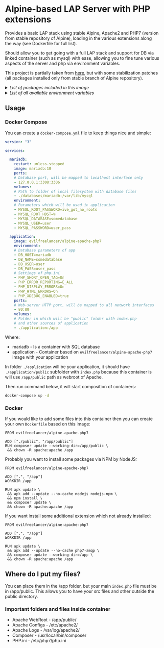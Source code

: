 # Alpine-based LAP Server with PHP extensions

Provides a basic LAP stack using stable Alpine, Apache2 and PHP7 (version from stable repository of Alpine),
loading in the various extensions along the way (see Dockerfile for full list).

Should allow you to get going with a full LAP stack and support for DB via linked container (such as mysql)
with ease, allowing you to fine tune various aspects of the server and php via environment variables.

This project is partially taken from [here](https://github.com/ulsmith/alpine-apache-php7), but with
some stabilization patches (all packages installed only from stable branch of Alpine repository).

<details>
<summary>
  <i>List of packages included in this image</i>
</summary>

bash, apache2, php7, php7-apache2, git, tzdata, openntpd, nano,
curl, ca-certificates, openssl, openssh-keygen, openssh-client

php7-phar, php7-mcrypt, php7-soap, php7-openssl, php7-gmp, php7-pdo_odbc, php7-json, php7-dom, php7-pdo,
php7-zip, php7-mysqli, php7-sqlite3, php7-pdo_pgsql, php7-bcmath, php7-gd, php7-odbc, php7-pdo_mysql,
php7-pdo_sqlite, php7-gettext, php7-xmlreader, php7-xmlrpc, php7-bz2, php7-iconv, php7-pdo_dblib,
php7-curl, php7-ctype, php7-session, php7-redis, php7-fileinfo

</details>

<details>
<summary>
  <i>List of all available environment variables</i>
</summary>

Various env vars can be set at runtime via your docker command or docker-compose environment section:

__APACHE_SERVER_NAME:__ Change server name to match your domain name in httpd.conf

__PHP_SHORT_OPEN_TAG:__ Maps to php.ini 'short_open_tag'

__PHP_OUTPUT_BUFFERING:__ Maps to php.ini 'output_buffering'

__PHP_OPEN_BASEDIR:__ Maps to php.ini 'open_basedir'

__PHP_MAX_EXECUTION_TIME:__ Maps to php.ini 'max_execution_time'

__PHP_MAX_INPUT_TIME:__ Maps to php.ini 'max_input_time'

__PHP_MAX_INPUT_VARS:__ Maps to php.ini 'max_input_vars'

__PHP_MEMORY_LIMIT:__ Maps to php.ini 'memory_limit'

__PHP_ERROR_REPORTING:__ Maps to php.ini 'error_reporting'

__PHP_DISPLAY_ERRORS:__ Maps to php.ini 'display_errors'

__PHP_DISPLAY_STARTUP_ERRORS:__ Maps to php.ini 'display_startup_errors'

__PHP_LOG_ERRORS:__ Maps to php.ini 'log_errors'

__PHP_LOG_ERRORS_MAX_LEN:__ Maps to php.ini 'log_errors_max_len'

__PHP_IGNORE_REPEATED_ERRORS:__ Maps to php.ini 'ignore_repeated_errors'

__PHP_REPORT_MEMLEAKS:__ Maps to php.ini 'report_memleaks'

__PHP_HTML_ERRORS:__ Maps to php.ini 'html_errors'

__PHP_ERROR_LOG:__ Maps to php.ini 'error_log'

__PHP_POST_MAX_SIZE:__ Maps to php.ini 'post_max_size'

__PHP_DEFAULT_MIMETYPE:__ Maps to php.ini 'default_mimetype'

__PHP_DEFAULT_CHARSET:__ Maps to php.ini 'default_charset'

__PHP_FILE_UPLOADS:__ Maps to php.ini 'file_uploads'

__PHP_UPLOAD_TMP_DIR:__ Maps to php.ini 'upload_tmp_dir'

__PHP_UPLOAD_MAX_FILESIZE:__ Maps to php.ini 'upload_max_filesize'

__PHP_MAX_FILE_UPLOADS:__ Maps to php.ini 'max_file_uploads'

__PHP_ALLOW_URL_FOPEN:__ Maps to php.ini 'allow_url_fopen'

__PHP_ALLOW_URL_INCLUDE:__ Maps to php.ini 'allow_url_include'

__PHP_DEFAULT_SOCKET_TIMEOUT:__ Maps to php.ini 'default_socket_timeout'

__PHP_DATE_TIMEZONE:__ Maps to php.ini 'date.timezone'

__PHP_PDO_MYSQL_CACHE_SIZE:__ Maps to php.ini 'pdo_mysql.cache_size'

__PHP_PDO_MYSQL_DEFAULT_SOCKET:__ Maps to php.ini 'pdo_mysql.default_socket'

__PHP_SESSION_SAVE_HANDLER:__ Maps to php.ini 'session.save_handler'

__PHP_SESSION_SAVE_PATH:__ Maps to php.ini 'session.save_path'

__PHP_SESSION_USE_STRICT_MODE:__ Maps to php.ini 'session.use_strict_mode'

__PHP_SESSION_USE_COOKIES:__ Maps to php.ini 'session.use_cookies'

__PHP_SESSION_COOKIE_SECURE:__ Maps to php.ini 'session.cookie_secure'

__PHP_SESSION_NAME:__ Maps to php.ini 'session.name'

__PHP_SESSION_COOKIE_LIFETIME:__ Maps to php.ini 'session.cookie_lifetime'

__PHP_SESSION_COOKIE_PATH:__ Maps to php.ini 'session.cookie_path'

__PHP_SESSION_COOKIE_DOMAIN:__ Maps to php.ini 'session.cookie_domain'

__PHP_SESSION_COOKIE_HTTPONLY:__ Maps to php.ini 'session.cookie_httponly'

__PHP_XDEBUG_ENABLED:__ Turns on xdebug (which is not for production really)

</details>

## Usage

### Docker Compose

You can create a `docker-compose.yml` file to keep things nice and simple:

```yml
version: "3"

services:

  mariadb:
    restart: unless-stopped
    image: mariadb:10
    ports:
    # Database port, will be mapped to localhost interface only
    - 127.0.0.1:3308:3306
    volumes:
    # Path to folder of local filesystem with database files
    - ./databases/mariadb:/var/lib/mysql
    environment:
    # Parameters which will be used in application
    - MYSQL_ROOT_PASSWORD=ive_got_no_roots
    - MYSQL_ROOT_HOST=%
    - MYSQL_DATABASE=somedatabase
    - MYSQL_USER=user
    - MYSQL_PASSWORD=user_pass

  application:
    image: evilfreelancer/alpine-apache-php7
    environment:
    # Database parameters of app
    - DB_HOST=mariadb
    - DB_NAME=somedatabase
    - DB_USER=user
    - DB_PASS=user_pass
    # Settings of php.ini
    - PHP_SHORT_OPEN_TAG=On
    - PHP_ERROR_REPORTING=E_ALL
    - PHP_DISPLAY_ERRORS=On
    - PHP_HTML_ERRORS=On
    - PHP_XDEBUG_ENABLED=true
    ports:
    # Web-server HTTP port, will be mapped to all network interfaces
    - 80:80
    volumes:
    # Folder in which will be "public" folder with index.php
    # and other sources of application
    - ./application:/app
```

Where:

* mariadb - Is a container with SQL database
* application - Container based on `evilfreelancer/alpine-apache-php7` image with your application

In folder `./application` will be your application, it should have `./application/public` subfolder with `index.php` because this container is will use `/app/public` path as webroot of Apache.

Then run command below, it will start composition of containers:

```bash
docker-compose up -d
```

### Docker

If you would like to add some files into this container then you can create your own `Dockerfile` based on this image:

```
FROM evilfreelancer/alpine-apache-php7

ADD ["./public", "/app/public"]
RUN composer update --working-dir=/app/public \
 && chown -R apache:apache /app
```

Probably you want to install some packages via NPM by NodeJS:

```
FROM evilfreelancer/alpine-apache-php7

ADD [".", "/app"]
WORKDIR /app

RUN apk update \
 && apk add --update --no-cache nodejs nodejs-npm \
 && npm install \
 && composer update \
 && chown -R apache:apache /app
```

If you want install some additional extension which not already installed:

```
FROM evilfreelancer/alpine-apache-php7

ADD [".", "/app"]
WORKDIR /app

RUN apk update \
 && apk add --update --no-cache php7-amqp \
 && composer update --working-dir=/app \
 && chown -R apache:apache /app
```

## Where do I put my files?

You can place them in the /app folder, but your main `index.php` file must be in /app/public.
This allows you to have your src files and other outside the public directory.

### Important folders and files inside container

- Apache WebRoot - /app/public/
- Apache Configs - /etc/apache2/
- Apache Logs - /var/log/apache2/
- Composer - /usr/local/bin/composer
- PHP.ini - /etc/php7/php.ini
